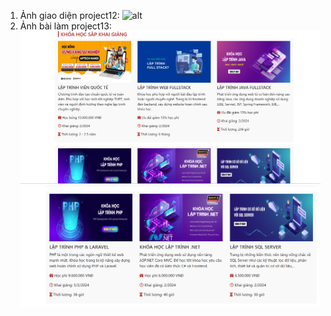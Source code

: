 1. Ảnh giao diện project12:
![alt]([https://github.com/quancoi2ka3/2024_CSE485_Cong_Nghe_Web/blob/createAnh/project12/screenshots/1.png](https://github.com/quancoi2ka3/2024_CSE485_Cong_Nghe_Web/blob/createAnh/Project12/screenshots/1.png))
2. Ảnh bài làm project13:
![alt](https://github.com/quancoi2ka3/2024_CSE485_Cong_Nghe_Web/blob/createAnh/project13/screenshots/1.png)
![alt](https://github.com/quancoi2ka3/2024_CSE485_Cong_Nghe_Web/blob/createAnh/project13/screenshots/2.png)
